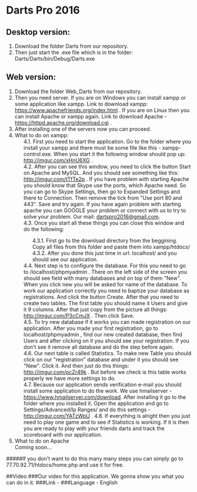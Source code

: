 # Darts Pro 2016

## Desktop version: 
  1. Download the folder Darts from our repository.
  2. Then just start the .exe file which is in the folder: Darts/Darts/bin/Debug/Darts.exe

## Web version:
  1. Download the folder Web_Darts from our repository.
  2. Then you need server. If you are on Windows you can install xampp or some application like xampp. Link to download xampp: https://www.apachefriends.org/index.html . If you are on Linux then you can install Apache or xampp again. Link to download Apache - https://httpd.apache.org/download.cgi .
  3. After installing one of the servers now you can proceed.
  4. What to do on xampp:<br/>
    <ul>4.1. First you need to start the application. Go to the folder where you install your xampp and there must be some file like this - xampp-control.exe. When you start it the following window should pop up: http://imgur.com/xHnU6XG .<br/>
    4.2. After you can see this window, you need to click the button Start on Apache and MySQL. And you should see something like this: http://imgur.com/tTfTe2p . If you have problem with starting Apache you should know that Skype use the ports, which Apache need. So you can go to Skype Settings, then go to Expanded Settings and there to Connection. Then remove the tick from "Use port 80 and 443". Save and try again. If you have again problem with starting apache you can GOOGLE your problem or connect with us to try to solve your problem. Our mail: dartspro2016@gmail.com.<br/>
    4.3. Once you start all these things you can close this window and do the following:<br/></ul>
          <ul><ul>
          4.3.1. First go to the download directory from the beggining. Copy all files from this folder and paste them into xampp/htdocs/<br/>
          4.3.2. After you done this just time in url: localhost/ and you should see our application.<br/>
          </ul></ul>
    <ul>
    4.4. Next step is to configure the database. For this you need to go to /localhost/phpmyadmin . There on the left side of the screen you should see field with many databases and on top of them "New". When you click new you will be asked for name of the database. To work our application correctly you need to baptize your database as registrations. And click the button Create. After that you need to create two tables. The first table you should name it Users and give it 9 columns. After that just copy from the picture all things: http://imgur.com/P3cCmJX . Then click Save.</br>
    4.5. To try new database if it works you can made registration on our application. After you made your first registration, go to localhost/phpmyadmin , find our new created database, then find Users and after clicking on it you should see your registration. If you don't see it remove all database and do the step before again.</br>
    4.6. Our next table is called Statistics. To make new Table you should click on our "registration" database and under it you should see "New". Click it. And then just do this things: http://imgur.com/pcZr49k . But before we check is this table works properly we have more settings to do.</br>
    4.7. Because our application sends verification e-mail you should install some application to do the work. We use hmailserver - https://www.hmailserver.com/download. After installing it go to the folder where you installed it. Open the application and go to Settings/Advanced/Ip Ranges/ and do this settings - http://imgur.com/YATzWpU .
    4.8. If everything is alright then you just need to play one game and to see if Statistics is working. If it is then you are ready to play with your friends darts and track the scoreboard with our application.
    </ul>
  5. What to do on Apache <br/>
    Coming soon...

#####If you don't want to do this many many steps you can simply go to 77.70.92.71/htdocs/home.php and use it for free.

##Video
###Our video for this application. We gonna show you what you can do in it.
###Link - 
###Language - English
